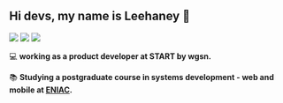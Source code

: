 ## Hi devs, my name is Leehaney 👋

<div>
  <a href="https://github.com/LeehaneySoares"><img src="https://img.shields.io/static/v1?label=Overview&message=Leehaney Soares&color=f8efd4&style=for-the-badge&logo=GitHub"></a>
  <a href = "mailto:leehaney.soares@gmail.com"><img src="https://img.shields.io/badge/-Gmail-%23333?style=for-the-badge&logo=gmail&logoColor=white" target="_blank"></a>
  <a href="https://www.linkedin.com/in/leehaney-soares-7bb18b149/" target="_blank"><img src="https://img.shields.io/badge/-LinkedIn-%230077B5?style=for-the-badge&logo=linkedin&logoColor=white" target="_blank"></a> 
</div>

<p>

💻 **working as a product developer at START by wgsn.**<br/>

📚 **Studying a postgraduate course in systems development - web and mobile at [ENIAC](https://www.eniac.com.br/cursos/pos-graduacao-em-desenvolvimento-de-sistemas-web-e-mobile?hsLang=pt-br).**


<!-- </p>
<hr>
<div>
  <a href="https://github.com/LeehaneySoares">
    <img src="https://github-readme-stats.vercel.app/api?username=LeehaneySoares&show_icons=true&theme=dracula"/>
    <img height="195em" width="205em" src="https://github-readme-stats.vercel.app/api/top-langs/?username=LeehaneySoares&theme=dracula" />
</div>
<div style="display: inline_block"><br>
  <img align="center" alt="Leehaney-Js" height="30" width="40" src="https://raw.githubusercontent.com/devicons/devicon/master/icons/javascript/javascript-plain.svg">
  <img align="center" alt="Leehaney-HTML" height="30" width="40" src="https://raw.githubusercontent.com/devicons/devicon/master/icons/html5/html5-original.svg">
  <img align="center" alt="Leehaney-CSS" height="30" width="40" src="https://raw.githubusercontent.com/devicons/devicon/master/icons/css3/css3-original.svg">
  <img align="center" alt="Leehaney-PHP" height="30" width="40" src="https://raw.githubusercontent.com/devicons/devicon/master/icons/php/php-plain.svg">
  <img align="center" alt="Leehaney-JAVA" height="30" width="40" src="https://raw.githubusercontent.com/devicons/devicon/master/icons/java/java-plain.svg">
</div> -->
